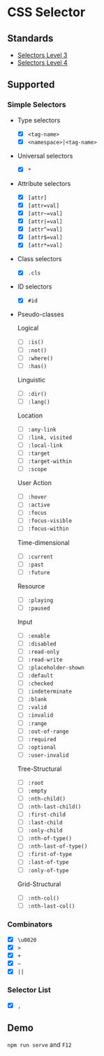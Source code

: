 # CSS Selector

## Standards

- [Selectors Level 3](https://www.w3.org/TR/selectors-3/)
- [Selectors Level 4](https://www.w3.org/TR/selectors-4/)

## Supported

### Simple Selectors

- Type selectors

  - [x] `<tag-name>`
  - [x] `<namespace>|<tag-name>`

- Universal selectors

  - [x] `*`

- Attribute selectors

  - [x] `[attr]`
  - [x] `[attr=val]`
  - [x] `[attr~=val]`
  - [x] `[attr|=val]`
  - [x] `[attr^=val]`
  - [x] `[attr$=val]`
  - [x] `[attr*=val]`

- Class selectors

  - [x] `.cls`

- ID selectors

  - [x] `#id`

- Pseudo-classes

  Logical

  - [ ] `:is()`
  - [ ] `:not()`
  - [ ] `:where()`
  - [ ] `:has()`

  Linguistic

  - [ ] `:dir()`
  - [ ] `:lang()`

  Location

  - [ ] `:any-link`
  - [ ] `:link, visited`
  - [ ] `:local-link`
  - [ ] `:target`
  - [ ] `:target-within`
  - [ ] `:scope`

  User Action

  - [ ] `:hover`
  - [ ] `:active`
  - [ ] `:focus`
  - [ ] `:focus-visible`
  - [ ] `:focus-within`

  Time-dimensional

  - [ ] `:current`
  - [ ] `:past`
  - [ ] `:future`

  Resource

  - [ ] `:playing`
  - [ ] `:paused`

  Input

  - [ ] `:enable`
  - [ ] `:disabled`
  - [ ] `:read-only`
  - [ ] `:read-write`
  - [ ] `:placeholder-shown`
  - [ ] `:default`
  - [ ] `:checked`
  - [ ] `:indeterminate`
  - [ ] `:blank`
  - [ ] `:valid`
  - [ ] `:invalid`
  - [ ] `:range`
  - [ ] `:out-of-range`
  - [ ] `:required`
  - [ ] `:optional`
  - [ ] `:user-invalid`

  Tree-Structural

  - [ ] `:root`
  - [ ] `:empty`
  - [ ] `:nth-child()`
  - [ ] `:nth-last-child()`
  - [ ] `:first-child`
  - [ ] `:last-child`
  - [ ] `:only-child`
  - [ ] `:nth-of-type()`
  - [ ] `:nth-last-of-type()`
  - [ ] `:first-of-type`
  - [ ] `:last-of-type`
  - [ ] `:only-of-type`

  Grid-Structural

  - [ ] `:nth-col()`
  - [ ] `:nth-last-col()`

### Combinators

- [x] `\u0020`
- [x] `>`
- [x] `+`
- [x] `~`
- [x] `||`

### Selector List

- [x] `,`

## Demo

`npm run serve` and `F12`
